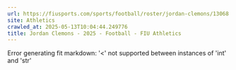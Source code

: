 ```yaml
---
url: https://fiusports.com/sports/football/roster/jordan-clemons/13068
site: Athletics
crawled_at: 2025-05-13T10:04:44.249776
title: Jordan Clemons - 2025 - Football - FIU Athletics
---
```


Error generating fit markdown: '<' not supported between instances of 'int' and 'str'